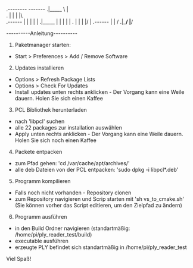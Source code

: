 .--------      -------
.|_____  \     |      \
.      |  |    |  |\   \
.------   |    |  | |   |
.|_____   |    |  | |   |
.      |  |    |  |/    |
.------   |    |       /
.|_______/     |______/


----------Anleitung----------

1. Paketmanager starten:
- Start > Preferences > Add / Remove Software

2. Updates installieren
- Options > Refresh Package Lists
- Options > Check For Updates
- Install updates unten rechts anklicken - Der Vorgang kann eine Weile dauern. Holen Sie sich einen Kaffee

3. PCL Bibliothek herunterladen
- nach 'libpcl' suchen
- alle 22 packages zur installation auswählen
- Apply unten rechts anklicken - Der Vorgang kann eine Weile dauern. Holen Sie sich noch einen Kaffee

4. Packete entpacken
- zum Pfad gehen: 'cd /var/cache/apt/archives/'
- alle deb Dateien von der PCL entpacken: 'sudo dpkg -i libpcl*.deb'

5. Programm kompilieren
- Falls noch nicht vorhanden - Repository clonen
- zum Repository navigieren und Scrip starten mit 'sh vs_to_cmake.sh'
  (Sie können vorher das Script editieren, um den Zielpfad zu ändern)

6. Programm ausführen
- in den Build Ordner navigieren (standartmäßig: /home/pi/ply_reader_test/build)
- executable ausführen
- erzeugte PLY befindet sich standartmäßig in /home/pi/ply_reader_test

Viel Spaß!
